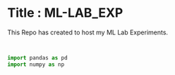 # Title : ML-LAB_EXP
This Repo has created to host my ML Lab Experiments.
<br>
```python

 
import pandas as pd
import numpy as np

```